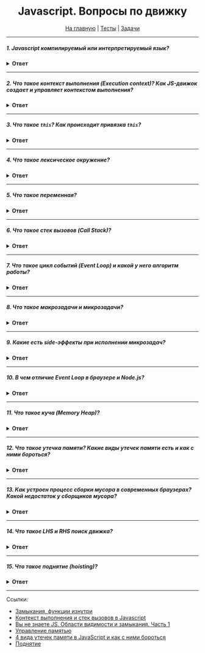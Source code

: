 <div align="center">

<h1>Javascript. Вопросы по движку</h1>

<a href="https://github.com/dollaween/javascript-questions">На главную</a> | <a href="https://github.com/dollaween/javascript-tests">Тесты</a> | <a href="https://github.com/dollaween/javascript-tests">Задачи</a>

</div>

---

##### 1. Javascript компилируемый или интерпретируемый язык?
<details><summary><b>Ответ</b></summary>
<p>

Javascript интерпретируемый язык.

**Компилируемые языки** — исходный код преобразуется компилятором в машинный код и записывается в файл. Код компилируется до выполнения.

Преимущества:
- Код оптимизирован максимально для той системы, под которую скомпилирован.

Недостатки:
- При смене системы, если нет исходников — мы теряем программу.

**Интерпретируемые языки** — исходный код исполняется программой-интерпретатором.

Преимущества:
- Легко достичь кросс-платформенности

</p>
</details>

---

##### 2. Что такое контекст выполнения (Execution context)? Как JS-движок создает и управляет контекстом выполнения?
<details><summary><b>Ответ</b></summary>
<p>

**Контекст выполнения (Execution context)** — это концепция, описывающая окружение, в котором производится выполнение кода на JS.

Существует три типа контекстов:
1. Глобальный контекст выполнения — это базовый, используемый по умолчанию контекст выполнения. Если код находится не внутри функции, значит он принадлежит глобальному контексту.
2. Контекст выполнения функции. Каждый раз, когда вызывается функция, для нее создается новый контекст. Каждая функция имеет собственный контекст выполнения.
3. Контекст выполнения функции `eval`.

Стадия создания контекста выполнения:
1. Определяется значение `this` и выполняется привязка `this`.
2. Создается компонент LexicalEnvironment (лексическое окружение).
3. Создается компонент VariableEnvironment (окружение переменных).

Управление контекстом выполнения:
1. Движок создает глобальный контекст выполнения и помещает его в **стек вызовов (call stack)**.
2. При обнаружении команды вызова функции движок создает новый контекст выполнения для этой функции и помещает его в верхнюю часть стека.
3. Движок выполняет функцию, контекст выполнения которой находится в верхней части стека вызовов.
4. Когда выполнение функции завершится, её контекст извлекается из стека и управление переходит тому контексту, который находится в предыдущем элементе стека.

</p>
</details>

---

##### 3. Что такое `this`? Как происходит привязка `this`?

<details><summary><b>Ответ</b></summary>
<p>

`this` — это ключевое слово, которое содержит ссылку на некоторый объект.

В глобальном контексте выполнения `this` содержит ссылку на глобальный объект.

В контексте выполнения функции значение `this` зависит от того, как именно была вызвана функция.
Если она вызвана в виде метода объекта, тогда значение `this` привязано к этому объекту.
В других случаях `this` привязывается к глобальному объекту или устанавливается в `undefined` (в строгом режиме).

</p>
</details>

---

##### 4. Что такое лексическое окружение?
<details><summary><b>Ответ</b></summary>
<p>

**Лексическое окружение** — это структура, которая хранит сведения о соответствии идентификаторов (имя переменной) и переменных (ссылка на конкретный объект или примитивное значение).

В лексическом окружении имеется два компонента:
1. **Запись окружения (Environment Record)** — объект, в котором как свойства хранятся все локальные переменные (а также значение this).
2. Ссылка на внешнее лексическое окружение, наличие которой говорит о доступе к родительскому лексическому окружению.

Существует три типа лексических окружений:
1. Глобальное окружение — это лексическое окружение, у которого ссылка на внешнее окружение равно `null`.
2. Окружение функции.
3. Окружение блока кода.

</p>
</details>

---

##### 5. Что такое переменная?

<details><summary><b>Ответ</b></summary>
<p>

**Переменная** — это свойство объекта **Environment Record**.

**Получить/изменить переменную** — означает получить/изменить свойство этого объекта.

</p>
</details>

---

##### 6. Что такое стек вызовов (Call Stack)?
<details><summary><b>Ответ</b></summary>
<p>

**Стек** __(простыми словами)__ — это простая структура данных, которая работает по принципу «last in — first out», т.е. «последнего положил — его же первого достаешь».

**Стек вызовов (call stack)** — это механизм для интерпретатора для отслеживания текущего местонахождения интерпретатора в скрипте, который вызывает несколько функций типа `functions` — какая из функций выполняется на данный момент, какие функции вызываются изнутри этой (выполняемой) функции, какая будет вызвана следующей и т. д.
* Когда скрипт вызывает функцию, интерпретатор добавляет ее в стек вызовов и потом начинает ее обработку.
* Любые функции, вызванные этой функцией, добавляются в стек вызовов и выполняются, как только происходит их вызов.
* Когда выполнение основной функции завершено, интерпретатор снимает ее со стека вызовов и возобновляет выполнение кода в списке основного кода с той точки, где остановился до этого.
* Если стек занимает больше места, чем ему было присвоено, это приводит к ошибке переполнения стека (`stack overflow` error).

</p>
</details>

---

##### 7. Что такое цикл событий (Event Loop) и какой у него алгоритм работы?
<details><summary><b>Ответ</b></summary>
<p>

**Цикл событий (Event Loop)** — это бесконечный цикл, в котором движок Javascript ожидает задачи, исполняет их и снова ожидает появление новых задач.

Алгоритм работы Event Loop по стандарту `whatwg`:
1. Выбрать свободную таску из очереди
2. Выполнить её
3. Выполнить микрозадачи
4. Обновить рендеринг (если необходимо)

</p>
</details>

---

##### 8. Что такое макрозадачи и микрозадачи?
<details><summary><b>Ответ</b></summary>
<p>

Макрозадача (или `task`) — задача, которая выполняется за один цикл Event Loop. За один цикл Event Loop выполняется только одна макрозадача.

Существует два типа макрозадач:
- `CPU bound` — циклы, методы прохода массивов, JSON.parse, JSON.stringify, подсчет хэшей
- `I/O bound` — таймаут, xhr/fetch, сеть (бд), файл

Микрозадачи (или `microtasks`) — задачи, которые выполняются сразу после макрозадачи и очистки стека.
- После каждой макрозадачи выполняются сразу все микрозадачи, которые есть в очереди
- Микрозадачи могут порождать новые микрозадачи в процессе, поэтому с этим нужно быть осторожнее, чтобы не заблокировать Event loop

Источники микрозадач:
- `Promise.then`, `await`
- `Mutation observer`
- `Object.observe` (deprecated)
- Специальная функция `queueMicrotask(func)`, которая помещает `func` в очередь микрозадач

[Иван Тулуп: асинхронщина в JS под капотом](https://habr.com/ru/company/oleg-bunin/blog/417461/)

</p>
</details>

---

##### 9. Какие есть side-эффекты при исполнении микрозадач?
<details><summary><b>Ответ</b></summary>
<p>

Так как микрозадачи исполняются в конце очистки стека, то возможны side-эффекты, когда пользовательское поведение будет исполнено иначе, чем прямой вызов функции.

Пример:

```js
const container = document.getElementById('container');
const button = document.getElementById('button')

button.addEventListener('click', () => {
  Promise.resolve()
    .then(() => console.log('RO'))

  console.log('FUS')
})

container.addEventListener('click', () => {
  console.log('DAH')
})
```

У нас есть кнопка `button`, вложенная в div `container`.

При клике на `button` в консоль будет выведено по очереди: `FUS`, `RO`, `DAH`.

Если в конце этого кода добавить строчку:

```js
button.click()
```

То теперь в консоль будет выведено: `FUS`, `DAH`, `RO`.

Разберем причину такого поведения:
1. Выполняется `button.click()`. Мы кладем его в стек
2. Переходим в `handleClick` button-а
3. Выполняем `Promise.resolve`. Он добавляет нам микротаску `then` в очередь. `Promise.resolve` исполняется
4. Далее переходим в `console.log` и выводим `FUS`
5. Мы закончили тело `handleClick` button-а и выходим из него, снимаем его со стека. Но наш синхронный код (click) не закончился, потому что есть другие хендлеры и стек не очищен
6. Переходим в `handleClick` container-а и выводим в `console.log` `DAH`
7. Стек очистился, исполняется микротаска `then` и в `console.log` выводится `RO`

Решение проблемы: использовать `stopPropagation`

Пример взят из:
[Иван Тулуп: асинхронщина в JS под капотом](https://habr.com/ru/company/oleg-bunin/blog/417461)

</p>
</details>

---

##### 10. В чем отличие Event Loop в браузере и Node.js?
<details><summary><b>Ответ</b></summary>
<p>

`Event Loop` в `Node.js` четко расписан по фазам:
1. `timers`
2. `pending callback`
3. `idle, prepare`
4. `poll`
5. `check`
6. `close callbacks`

В браузерах `Event Loop` устроен по-разному, в зависимости от браузера.

</p>
</details>

---

##### 11. Что такое куча (Memory Heap)?
<details><summary><b>Ответ</b></summary>
<p>

**Куча (Memory Heap)** — имя для обозначения большой неструктурированной области памяти.

</p>
</details>

---

##### 12. Что такое утечка памяти? Какие виды утечек памяти есть и как с ними бороться?

<details><summary><b>Ответ</b></summary>
<p>

**Утечка памяти** — память, которая больше не требуется приложению, но по какой-то причине не возвращается операционной системе или куче.

Утечки памяти случаются из-за:
* Создания случайных глобальных переменных
* Забытых таймеров, обработчиков событий и коллбэков
* Ссылок на удаленные из DOM элементы
* Замыканий

Как бороться с утечками памяти:
* Проверить, не созданы ли случайные глобальные переменные.
* В случае явно созданных глобальных переменных нужно убедиться, что по завершению их использования, их значение будет переведено в `null` или переопределено.
* Проверить, назначены ли на таймеры события их очищения.

Инструменты:
* Chrome Dev Tools. Вкладки timeline и профили.

</p>
</details>

---

##### 13. Как устроен процесс сборки мусора в современных браузерах? Какой недостаток у сборщиков мусора?

<details><summary><b>Ответ</b></summary>
<p>

Современные браузеры оснащаются сборщиками мусора (**garbage collector**), работающими по принципу **mark-and-sweep (пометь и выброси)**.

Алгоритм работы:
1. Сборщик мусора строит список корневых объектов. В Javascript это window.
2. Сборщик рекурсивно обходит корни и их потомков, помечая их как активные (т.е. не мусор).
3. После второго шага фрагменты памяти, не помеченные как активные, могут считаться мусором. Теперь сборщик может освободить эту память и вернуть в ОС.

Недостаток сборщиков мусора: недетерминированность — это значит, что сборщики мусора непредсказуемы.
Обычно невозможно определить, когда будет сборка мусора, из-за чего программа иногда занимает больше памяти, чем требуется.

</p>
</details>

---

##### 14. Что такое LHS и RHS поиск движка?
<details><summary><b>Ответ</b></summary>
<p>

**LHS (Left Hand Side)** — левосторонний поиск по отношению к оператору `=`.

**RHS (Right Hand Side)** — правосторонний поиск по отношению к оператору `=`.

В зависимости от того, какую ссылку мы ищем, RHS или LHS, могут быть разные результаты.

Если был RHS поиск и переменная не найдена, то мы получим `ReferenceError`.

Если был RHS поиск, переменная найдена, но мы пытаемся сделать с ней что-то противоестественное (например, использовать не функцию, как функцию), то мы получим `TypeError`.

Если был LHS поиск и переменная не найдена: При `StrictMode` мы получим `ReferenceError`, в ином случае в глобальной области будет создана переменная с указанным именем и передана движку.

```js
console.log(a)      // RHS
a = 2               // LHS

function foo(a) {
  console.log(a)
}

foo(2)
// RHS при вызове foo()
// LHS при присваивании аргументу `a` значение `2`
```

Подробнее:
* [Вы не знаете JS. Области видимости и замыкания. Часть 1](https://medium.com/@Dimetrio89/вы-не-знаете-js-область-видимости-и-замыкания-часть-1-17f305c79785)

</p>
</details>

---

##### 15. Что такое поднятие (hoisting)?

<details><summary><b>Ответ</b></summary>
<p>

**Поднятие (hoisting)** – термин, который учит, что объявление переменной или функции физически перемещается в начало кода. В действительности это не так: во время создания контекста выполнения объявления переменных и функций записываются в память, но остаются в коде на том месте, где были объявлены. 

`var` — объявляет переменную и присваивает ей `undefined`.

`function` — объявляет функцию и инициализирует её (благодаря тому, как работает контекст выполнения).

`let`, `const`, `class` — только объявляет переменную.

</p>
</details>

---

Ссылки:
* [Замыкания, функции изнутри](https://learn.javascript.ru/closures)
* [Контекст выполнения и стек вызовов в Javascript](https://habr.com/ru/company/ruvds/blog/422089/)
* [Вы не знаете JS. Области видимости и замыкания. Часть 1](https://medium.com/@Dimetrio89/вы-не-знаете-js-область-видимости-и-замыкания-часть-1-17f305c79785)
* [Управление памятью](https://developer.mozilla.org/ru/docs/Web/JavaScript/Memory_Management)
* [4 вида утечек памяти в JavaScript и как с ними бороться](https://habr.com/ru/post/309318/)
* [Поднятие](https://developer.mozilla.org/ru/docs/Словарь/Поднятие)
